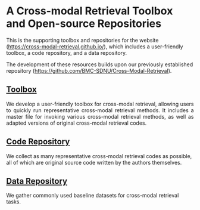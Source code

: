 # A Cross-modal Retrieval Toolbox and Open-source Repositories
This is the supporting toolbox and repositories for the website (https://cross-modal-retrieval.github.io/), which includes a user-friendly toolbox, a code repository, and a data repository.  

The development of these resources builds upon our previously established repository (https://github.com/BMC-SDNU/Cross-Modal-Retrieval).

## [Toolbox](https://github.com/cross-modal-retrieval/cross-modal-retrieval/tree/main/Toolbox)
<div style="text-align: justify;">
We develop a user-friendly toolbox for cross-modal retrieval, allowing users to quickly run representative cross-modal retrieval methods. It includes a master file for invoking various cross-modal retrieval methods, as well as adapted versions of original cross-modal retrieval codes.
</div>

## [Code Repository](https://github.com/cross-modal-retrieval/cross-modal-retrieval/tree/main/Code-repository)
We collect as many representative cross-modal retrieval codes as possible, all of which are original source code written by the authors themselves.

## [Data Repository](https://github.com/cross-modal-retrieval/cross-modal-retrieval/tree/main/Data-repository)
We gather commonly used baseline datasets for cross-modal retrieval tasks.


